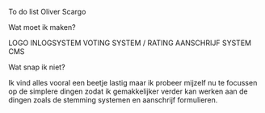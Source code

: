 To do list 
Oliver Scargo

Wat moet ik maken?

LOGO
INLOGSYSTEM
VOTING SYSTEM / RATING
AANSCHRIJF SYSTEM
CMS

Wat snap ik niet? 

Ik vind alles vooral een beetje lastig maar ik probeer mijzelf nu te focussen op de simplere dingen zodat ik gemakkelijker verder kan werken aan de dingen zoals de stemming systemen en aanschrijf formulieren.

